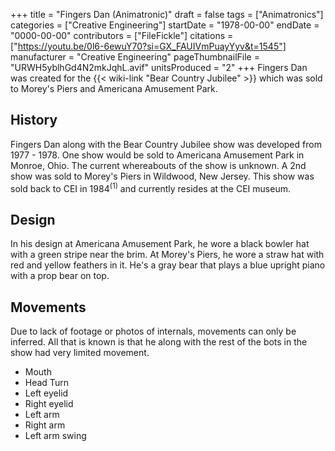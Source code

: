 +++
title = "Fingers Dan (Animatronic)"
draft = false
tags = ["Animatronics"]
categories = ["Creative Engineering"]
startDate = "1978-00-00"
endDate = "0000-00-00"
contributors = ["FileFickle"]
citations = ["https://youtu.be/0l6-6ewuY70?si=GX_FAUIVmPuayYyv&t=1545"]
manufacturer = "Creative Engineering"
pageThumbnailFile = "URWH5yblhGd4N2mkJqhL.avif"
unitsProduced = "2"
+++
Fingers Dan was created for the {{< wiki-link "Bear Country Jubilee" >}} which was sold to Morey's Piers and Americana Amusement Park.

## History

Fingers Dan along with the Bear Country Jubilee show was developed from 1977 - 1978. One show would be sold to Americana Amusement Park in Monroe, Ohio. The current whereabouts of the show is unknown. A 2nd show was sold to Morey's Piers in Wildwood, New Jersey. This show was sold back to CEI in 1984<sup>(1)</sup> and currently resides at the CEI museum.

## Design

In his design at Americana Amusement Park, he wore a black bowler hat with a green stripe near the brim. At Morey's Piers, he wore a straw hat with red and yellow feathers in it. He's a gray bear that plays a blue upright piano with a prop bear on top.

## Movements

Due to lack of footage or photos of internals, movements can only be inferred. All that is known is that he along with the rest of the bots in the show had very limited movement.

- Mouth
- Head Turn
- Left eyelid
- Right eyelid
- Left arm
- Right arm
- Left arm swing
